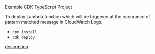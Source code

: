 Example CDK TypeScript Project

To deploy Lambda function which will be triggered at the occurance of pattern matched message in CloudWatch Logs.

* `npm install`
* `cdk deploy`

[description](https://note.figmentresearch.com/aws/cdklambda-cloudwatch)